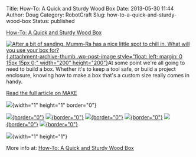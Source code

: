 Title: How-To: A Quick and Sturdy Wood Box
Date: 2013-05-30 11:44
Author: Doug
Category: RobotCraft
Slug: how-to-a-quick-and-sturdy-wood-box
Status: published

[How-To: A Quick and Sturdy Wood Box](http://blog.makezine.com/2013/05/29/how-to-a-quick-and-sturdy-wood-box/#comments)

[![After a bit of sanding, Mumm-Ra has a nice little spot to chill in. What will you use your box for?](http://makezineblog.files.wordpress.com/2013/05/81.jpg?w=200&h=200&crop=1){.attachment-archive-thumb .wp-post-image style="float: left; margin: 0 15px 15px 0;" width="200" height="200"}](http://blog.makezine.com/2013/05/29/how-to-a-quick-and-sturdy-wood-box/)At some point we're all going to need to build a box. Whether it's to keep a tool safe, or build a project enclosure, knowing how to make a box that's a custom size really comes in handy.

[Read the full article on MAKE](http://blog.makezine.com/2013/05/29/how-to-a-quick-and-sturdy-wood-box/)

![](http://stats.wordpress.com/b.gif?host=blog.makezine.com&blog=30206320&post=310348&subd=makezineblog&ref=&feed=1){width="1" height="1" border="0"}

[![](http://feeds.feedburner.com/~ff/makezineonline?d=yIl2AUoC8zA){border="0"}](http://feeds.feedburner.com/~ff/makezineonline?a=3IaDGRSlKPY:h0stFYYHcUw:yIl2AUoC8zA) [![](http://feeds.feedburner.com/~ff/makezineonline?i=3IaDGRSlKPY:h0stFYYHcUw:D7DqB2pKExk){border="0"}](http://feeds.feedburner.com/~ff/makezineonline?a=3IaDGRSlKPY:h0stFYYHcUw:D7DqB2pKExk) [![](http://feeds.feedburner.com/~ff/makezineonline?d=I9og5sOYxJI){border="0"}](http://feeds.feedburner.com/~ff/makezineonline?a=3IaDGRSlKPY:h0stFYYHcUw:I9og5sOYxJI) [![](http://feeds.feedburner.com/~ff/makezineonline?i=3IaDGRSlKPY:h0stFYYHcUw:V_sGLiPBpWU){border="0"}](http://feeds.feedburner.com/~ff/makezineonline?a=3IaDGRSlKPY:h0stFYYHcUw:V_sGLiPBpWU) [![](http://feeds.feedburner.com/~ff/makezineonline?d=qj6IDK7rITs){border="0"}](http://feeds.feedburner.com/~ff/makezineonline?a=3IaDGRSlKPY:h0stFYYHcUw:qj6IDK7rITs) [![](http://feeds.feedburner.com/~ff/makezineonline?i=3IaDGRSlKPY:h0stFYYHcUw:-BTjWOF_DHI){border="0"}](http://feeds.feedburner.com/~ff/makezineonline?a=3IaDGRSlKPY:h0stFYYHcUw:-BTjWOF_DHI)

![](http://feeds.feedburner.com/~r/makezineonline/~4/3IaDGRSlKPY){width="1" height="1"}

More info at: [How-To: A Quick and Sturdy Wood Box](http://blog.makezine.com/2013/05/29/how-to-a-quick-and-sturdy-wood-box/#comments)
